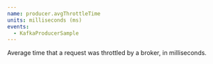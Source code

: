 ```yaml
---
name: producer.avgThrottleTime
units: milliseconds (ms)
events:
  - KafkaProducerSample
---
```


Average time that a request was throttled by a broker, in milliseconds.